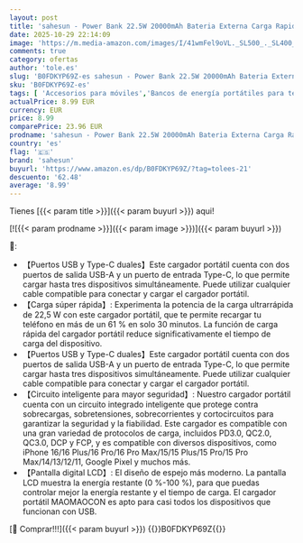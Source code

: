 ```yaml
---
layout: post
title: 'sahesun - Power Bank 22.5W 20000mAh Bateria Externa Carga Rapida  Bateria Portatil PD3.0 QC4.0  Powerbank USB C Input & Output Compatible con iPhone 17 16 15 14 13 12 Pro MAX Mini Smartphones etc'
date: 2025-10-29 22:14:09
image: 'https://m.media-amazon.com/images/I/41wmFel9oVL._SL500_._SL400_.jpg'
comments: true
category: ofertas
author: 'tole.es'
slug: 'B0FDKYP69Z-es sahesun - Power Bank 22.5W 20000mAh Bateria Externa Carga...'
sku: 'B0FDKYP69Z-es'
tags: [ 'Accesorios para móviles','Bancos de energía portátiles para teléfonos móviles','Cargadores para móviles','Comunicación móvil y accesorios','Electrónica','iphone','sahesun','🇪🇸', ]
actualPrice: 8.99 EUR
currency: EUR
price: 8.99
comparePrice: 23.96 EUR
prodname: 'sahesun - Power Bank 22.5W 20000mAh Bateria Externa Carga Rapida  Bateria Portatil PD3.0 QC4.0  Powerbank USB C Input & Output Compatible con iPhone 17 16 15 14 13 12 Pro MAX Mini Smartphones etc'
country: 'es'
flag: '🇪🇸'
brand: 'sahesun'
buyurl: 'https://www.amazon.es/dp/B0FDKYP69Z/?tag=tolees-21'
descuento: '62.48'
average: '8.99'
---
```


Tienes [{{< param title >}}]({{< param buyurl >}}) aqui!

[![{{< param prodname >}}]({{< param image >}})]({{< param buyurl >}})

🔎:

- 【Puertos USB y Type-C duales】Este cargador portátil cuenta con dos puertos de salida USB-A y un puerto de entrada Type-C, lo que permite cargar hasta tres dispositivos simultáneamente. Puede utilizar cualquier cable compatible para conectar y cargar el cargador portátil.
- 【Carga súper rápida】: Experimenta la potencia de la carga ultrarrápida de 22,5 W con este cargador portátil, que te permite recargar tu teléfono en más de un 61 % en solo 30 minutos. La función de carga rápida del cargador portátil reduce significativamente el tiempo de carga del dispositivo.
- 【Puertos USB y Type-C duales】Este cargador portátil cuenta con dos puertos de salida USB-A y un puerto de entrada Type-C, lo que permite cargar hasta tres dispositivos simultáneamente. Puede utilizar cualquier cable compatible para conectar y cargar el cargador portátil.
- 【Circuito inteligente para mayor seguridad】: Nuestro cargador portátil cuenta con un circuito integrado inteligente que protege contra sobrecargas, sobretensiones, sobrecorrientes y cortocircuitos para garantizar la seguridad y la fiabilidad. Este cargador es compatible con una gran variedad de protocolos de carga, incluidos PD3.0, QC2.0, QC3.0, DCP y FCP, y es compatible con diversos dispositivos, como iPhone 16/16 Plus/16 Pro/16 Pro Max/15/15 Plus/15 Pro/15 Pro Max/14/13/12/11, Google Pixel y muchos más.
- 【Pantalla digital LCD】: El diseño de espejo más moderno. La pantalla LCD muestra la energía restante (0 %-100 %), para que puedas controlar mejor la energía restante y el tiempo de carga. El cargador portátil MAOMAOCON es apto para casi todos los dispositivos que funcionan con USB.

[🛒 Comprar!!!]({{< param buyurl >}})
{{<world>}}B0FDKYP69Z{{</world>}}
